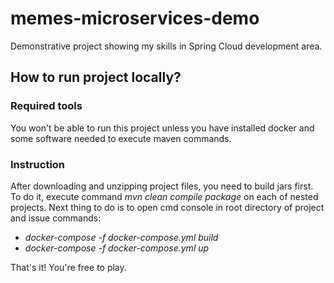 # memes-microservices-demo

Demonstrative project showing my skills in Spring Cloud development area.
 
## How to run project locally?

### Required tools

You won't be able to run this project unless you have installed docker and some software needed to execute maven commands.

### Instruction

After downloading and unzipping project files, you need to build jars first. To do it, execute command *mvn clean compile package* on each of nested projects. Next thing to do is to open cmd console in root directory of project and issue commands:

- *docker-compose -f docker-compose.yml build*
- *docker-compose -f docker-compose.yml up*

That's it! You're free to play.
